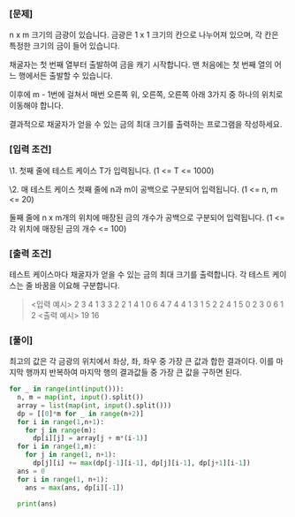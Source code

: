 ### **[문제]**

n x m 크기의 금광이 있습니다. 금광은 1 x 1 크기의 칸으로 나누어져 있으며, 각 칸은 특정한 크기의 금이 들어 있습니다.

 

채굴자는 첫 번째 열부터 출발하여 금을 캐기 시작합니다. 맨 처음에는 첫 번째 열의 어느 행에서든 출발할 수 있습니다.

 

이후에 m - 1번에 걸쳐서 매번 오른쪽 위, 오른쪽, 오른쪽 아래 3가지 중 하나의 위치로 이동해야 합니다.

 

결과적으로 채굴자가 얻을 수 있는 금의 최대 크기를 출력하는 프로그램을 작성하세요.

 

### **[입력 조건]**

\1. 첫째 줄에 테스트 케이스 T가 입력됩니다. (1 <= T <= 1000)

 

\2. 매 테스트 케이스 첫째 줄에 n과 m이 공백으로 구분되어 입력됩니다. (1 <= n, m <= 20)

 

  둘째 줄에 n x m개의 위치에 매장된 금의 개수가 공백으로 구분되어 입력됩니다. (1 <= 각 위치에 매장된 금의 개수 <= 100)

 

### **[출력 조건]**

테스트 케이스마다 채굴자가 얻을 수 있는 금의 최대 크기를 출력합니다. 각 테스트 케이스는 줄 바꿈을 이요해 구분합니다.

> <입력 예시>
> 2
> 3 4
> 1 3 3 2 2 1 4 1 0 6 4 7
> 4 4
> 1 3 1 5 2 2 4 1 5 0 2 3 0 6 1 2
> <출력 예시>
> 19
> 16

 
### **[풀이]**

최고의 값은 각 금광의 위치에서 좌상, 좌, 좌우 중 가장 큰 값과 합한 결과이다. 이를 마지막 행까지 반복하여 마지막 행의 결과값들 중 가장 큰 값을 구하면 된다.

```python
for _ in range(int(input())):
  n, m = map(int, input().split())
  array = list(map(int, input().split()))
  dp = [[0]*m for _ in range(n+2)]
  for i in range(1,n+1):
    for j in range(m):
      dp[i][j] = array[j + m*(i-1)]
  for i in range(1,m):
    for j in range(1, n+1):
      dp[j][i] += max(dp[j-1][i-1], dp[j][i-1], dp[j+1][i-1])
  ans = 0
  for i in range(1, n+1):
    ans = max(ans, dp[i][-1])

  print(ans)
```
